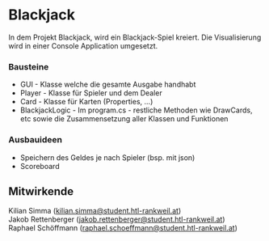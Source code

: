  # Blackjack
In dem Projekt Blackjack, wird ein Blackjack-Spiel kreiert. Die Visualisierung wird in einer Console Application  umgesetzt.

### Bausteine
- GUI - Klasse welche die gesamte Ausgabe handhabt
- Player - Klasse für Spieler und dem Dealer
- Card - Klasse für Karten (Properties, ...)
- BlackjackLogic - Im program.cs - restliche Methoden wie DrawCards, etc sowie die Zusammensetzung aller Klassen und Funktionen

### Ausbauideen
- Speichern des Geldes je nach Spieler (bsp. mit json)
- Scoreboard

## Mitwirkende
Kilian Simma (kilian.simma@student.htl-rankweil.at)  
Jakob Rettenberger (jakob.rettenberger@student.htl-rankweil.at)  
Raphael Schöffmann (raphael.schoeffmann@student.htl-rankweil.at)  
